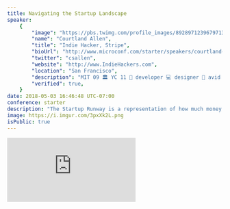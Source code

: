 ```yaml
---
title: Navigating the Startup Landscape
speaker:
    {
        "image": "https://pbs.twimg.com/profile_images/892897123967971328/5KaloE83.jpg",
        "name": "Courtland Allen",
        "title": "Indie Hacker, Stripe",
        "bioUrl": "http://www.microconf.com/starter/speakers/courtland-allen/",
        "twitter": "csallen",
        "website": "http://www.IndieHackers.com",
        "location": "San Francisco",
        "description": "MIT 09 🏛 YC 11 🚀 developer 💻 designer 🎨 avid reader 📚 casual traveler ✈️ StarCraft fan 👾 @IndieHackers at @stripe ⚡",
        "verified": true,
    }
date: 2018-05-03 16:46:48 UTC-07:00
conference: starter
description: "The Startup Runway is a representation of how much money you have left and how much time you have until your business is dead. Navigating the Startup Runway is simple: become cashflow positive before you run out of money."
image: https://i.imgur.com/3pxXk2L.png
isPublic: true
---
```


<div class="iframe-wrapper"><iframe class="responsive-iframe" src="https://www.facebook.com/plugins/video.php?href=https%3A%2F%2Fbusiness.facebook.com%2Fteamlanio%2Fvideos%2F1679433578771932%2F&show_text=0&width=560" scrolling="no" frameborder="0" allowTransparency="true" allowFullScreen="true" /></div>

You'll learn:

-   How to get infinite startup runway.
-   How to reliably discover golden nugget business ideas (like a file upload form that makes six figures every month).
-   How Hotmail, AirBnB, Yelp, and Dropbox lied to you about their hockey stick growth.

# About Courtland Allen

![Every one of the hundreds of company founders Courtland has interviewed have failed repeatedly.](https://i.imgur.com/bCo4pCc.png)

Courtland Allen founded [Indie Hackers](https://www.indiehackers.com/) - an online community of founders and entrepreneurs. In April of 2017 it was [acquired by Stripe](https://www.indiehackers.com/blog/acquired-by-stripe). Courtland now works on IndieHackers full time.

Courtland has interviewed hundreds of founders in person and on the [Indie Hackers Podcast](https://www.indiehackers.com/podcast) discussing how the founders run their businesses. Most of the founders Courtland has talked to have been successful - some making millions of dollars per month - and every one has failed in some way.

![Four startup landscapes. Each is a metaphor for a phase of your startup. #small](https://i.imgur.com/SmSo0KX.png)

In this recap, you'll learn to avoid some common mistakes the founders he's talked to have made through four mental models of startup success: the Startup Runway, the El Dorado of Ideas, the Climbing Wall of Growth, and Vision.

# 1. The Startup Runway (of almost certain death)

![#small](https://i.imgur.com/DGqVXk0.jpg)

The Startup Runway is a representation of how much money you have left and how much time you have until your business is dead.

Navigating the Startup Runway is simple: become cashflow positive before you run out of money.

How? In theory, the same way a pilot would navigate an actual runway. Keep your eyes on the end of the runway so you know how long you have left, study the capabilities of your "plane" so you know what it's capable of, and plan for a little extra buffer in case something goes wrong.

In practice, this isn't how it always works out. Let's talk about some real world examples.

![#small](https://i.imgur.com/5Kh54uP.png)

## Exhibit 1: Courtland Allen's 2009 Startup

Courtland won \$25k in a business competition, which gave him a year of runway to build his startup in Boston. He spent the next year writing a lot of code and landing pages.

Eleven months in, Courtland launched his product but never charged his customers money. His startup failed because he ran out of money the next month.

Courtland's mistake was not keeping an eye on his runway. If he had calculated how much runway he had left, it would've become clear earlier that he needed to get money sooner.

![Chris Chen #small](https://i.imgur.com/SGX8bLH.png)

## Exhibit 2: Chris Chen of Instapainting

Chris got a \$110k loan for that gave him an impressive 3-year runway. Having a long runway meant he could try out many ideas and pivot if they weren't working.

After three years of pivoting, he ran out of cash. He moved entirely out of the social music app space and looked for an idea that could generate revenue immediately.

\$4,000 in debt, he created, tested, and launched [Instapainting](https://www.instapainting.com/) in a few days. In two weeks, he'd made \$2,000 in sales. Check out Chris's full story on the [Indie Hackers Podcast Episode #002](https://www.indiehackers.com/podcast/002-chris-chen-of-instapainting).

## Exhibit 3: Max Lytvyn of Grammarly

![Max Lytvyn #small](https://i.imgur.com/a793MFu.png)

Before Max Lytvyn started building [Grammarly](https://www.grammarly.com/) he'd already successfully built a company, which gave him experience calculating runway.

With this experience, Max knew if he built an MVP without any customers lined up, Grammarly would run out of money.

Because Max had a good understanding of what it would take to launch Grammarly, he could try selling to institutions, organizations, and individuals at the same time while developing the product.

As soon as the first version of Grammarly was finished, Max had a pipeline of organizational buyers lined up. Grammarly became profitable in less than six months. Check out Max's full story on the [Indie Hackers Podcast Episode #045](https://www.indiehackers.com/podcast/045-max-lytvyn-of-grammarly).

![The Helicopter Pad of Certain Slow Success vs. the Runway of Certain Death.](https://i.imgur.com/uaN9QEx.png)

## Alternative: The Helicopter Pad of Certain Slow Success

Instead of navigating the runway of certain death, you can use a helicopter! 🚁

The Helicopter Pad of Certain Slow Success uses the same money-and-time-management skill set as the Runway of Certain Death, but is much safer and simpler.

This metaphor is about burning through cash. If you don't want to burn through cash, don't quit your job! By keeping a stream of income, you don't need to be worried about running out of runway.

If you don't think you have enough time to work on your startup without going in full time, you can change the scope of your startup to be more achievable in the time you have.

# Landscape 2: The El Dorado of Ideas

![A beautiful Trello board of ideas the Indie Hacker member had put together.](https://i.imgur.com/bNxQHXX.png)

In April of 2018, an Indie Hacker member posted that after a year of looking for an idea, they had achieved nothing but a Trello board of ideas.

Some of their ideas were bad, and the good ones were good but obvious - people were already working on them and already had established businesses making money.

There's a conception that coming up with ideas isn't something you can force, and that good ideas require inspiration and luck. Coming up with ideas, though, is a core skill in running a business. How do you build an audience? Launch successfully? Find new customer segments? Through the life of your company, you'll need to have the ability to come up with ideas. Treat ideation as a skill you can develop.

![The El Dorado of Ideas.](https://i.imgur.com/AQvGo8T.jpg)

To develop this skill, think about the set of ideas you could discover as a landscape of golden nuggets: The El Dorado of Ideas. Thousands of people are walking around looking for obvious golden nugget ideas to work on. The chances you'll find obvious gold that no one else has already picked up are tiny. This isn't a great strategy.

Another potential strategy would be digging lots of shallow holes: try building a quick landing page for a new idea every day and see what gets traction! You're more likely to find nonobvious gold than if you hadn't dug at all, but if you're not doing any deep-digging research you still won't find gold.

The best strategy for navigating The El Dorado of Ideas is to dig deep instead of wide.

![Dig deep and get your hands dirty to find valuable ideas. Even if it doesn't work the first time, you'll have a skill set to dig deep again.](https://i.imgur.com/OqyhCUO.png)

Digging deep means asking questions like:

-   Who are these people?
-   Where do they hang out?
-   What do they complain about?
-   What makes them really excited?
-   What do they buy? What do they never buy?
-   Who do they follow, trust, and respect?
-   What do they fear?
-   What are their goals?
-   What do they actually care about?
-   Where do they get their product recommendations?
-   What do they read, watch, or listen to?
-   What makes them angry?

You'll start finding ideas nobody else has found because not many people dig deep for good ideas.

If you have a new idea, dig deep again! Don't build your house over what you _think_ is a goldmine without proof. Go back to El Dorado and dig deep. Successful multibillion dollar companies like Stripe don't just use their intuition - they talk to customers a lot.

How do you decide where to start digging deep? Start where the money is at. Look for places where lots of money is changing hands.

Also ask:

-   Are the customers reachable?
-   How long would it take to launch a product?
-   What are your weaknesses?
-   What's your runway like?
-   Would you like your customers?
-   What are your personal goals?
-   What industry would make you happy?

Wherever you dig, it'll determine the next five years of your life. Decide what's important to you and put some thought into what it would look like if you actually hit gold, and if you'd be in a place you actually want to be. Don't start a business that needs a lot of customer support if you hate customer support.

For more on the specifics of how to "dig deep," check out Amy Hoy's Sales Safari technique at [Stacking the Bricks](https://stackingthebricks.com/).

# Landscape 3: The Climbing Wall of Growth

![Hotmail, AirBnB, Yelp, and Dropbox all have simple romanticized stories about the one simple growth hack they implemented that got them hockey stick growth. It's a lie.](https://i.imgur.com/DocjfRT.png)

Most beginner founders think growth happens explosively followed by smooth sailing to the top. This is the simple story successful companies tell about their history, but it's not true.

One out of a million company might have a successful growth hack, but it won't be your company. Growth isn't a rocket ship sail boat - it's a climbing wall.

![Growth is more like a climbing wall than a rocket ship.](https://i.imgur.com/e8PWSgZ.jpg)

At the bottom of a climbing wall there is no magical viral growth cheat code that instantly launches you to the top. Climbing is hard, and it's hard all the way up. Every step takes effort and attention. If you stop climbing, you stop progressing.

Don't waste time looking for the perfect first step. Just get started with a simple first step.

Once you've taken a small step, you'll have new steps accessible that you couldn't reach from the ground and you can reevaluate the next step to take from there.

You don't need a brilliant perfect strategy before you start. Nobody else jumped straight to the top. You'll never find new steps unless you try - just keep climbing.

If you feel stuck, look for paths others took. You can look multiple steps ahead at what's working for other people on your path. Knowing that a full mailing list will be useful a few steps ahead makes it clear that starting a mailing list now is useful.

To prevent getting sidetracked, set a destination. Climbing higher means you'll open more potential opportunities. Knowing where you're trying to go means it'll be easier to say "no" to things that don't bring you closer to your destination.

![Jason Grishkoff #small](https://i.imgur.com/CpuuNpz.jpg)

## Exhibit 4: Jason Grishkoff of SubmitHub

Jason Grishkoff started a music blog, [IndieShuffle](https://www.indieshuffle.com/), in 2009. For seven years Jason curated indie music and grew this blog to hundreds of thousands of visitors per day.

He started getting hundreds of pitches every day from musicians asking to have their music featured on his blog. To deal with these emails, Jason created the first version of [SubmitHub](https://www.submithub.com/) so musicians could send him their music to review for a small fee. A few years later, SubmitHub was making six figures every month.

Simplifying this story makes it seem like Jason's business was a smooth sailing rocket ship. When he first published his story, Indie Hacker readers complained that Jason had it too easy because he already had a successful blog, and that they couldn't learn anything from his story.

Jason's full story on the [Indie Hackers Podcast Episode #001](https://www.indiehackers.com/podcast/001-jason-grishkoff-of-submithub) more accurately depicts the complex climbing wall of growth Jason went through. His growth wasn't as easy as it looked. It was a long hard slow slog, even with a huge audience:

"I hand tailored more than 1,000 emails to blogs. It took me five months of doing it every day. They didn't respond, so I would tweet them, I would Facebook message them, I'd send SoundCloud messages, I'd send another email. Then I'd try and find another contact. And we're still sort of doing this today. Those 250 blogs and labels didn't come overnight."

Even once SubmitHub was off the ground, Jason had challenges in getting labels and YouTube channels to sign up, working with other music blogs, tuning artist submissions. Each step in growth was a new unique problem. It took Jason eight months from launching SubmitHub to make his first dollar, and two years after launching to reach the impressive numbers he's at today.

# Landscape 4: Living Room of Vision

Even if you don't have employees, having a vision is still important. The most likely threat to your business dying is that you get discouraged and quit working on it. How can you stay confident?

![Courtland's living room, which may have a $3M diamond lost in it.](https://i.imgur.com/PqvC2QN.jpg)

If you knew Courtland lost a multimillion dollar diamond in his apartment, how long would you spend looking for it? Hours? Days? Weeks? If you were confident there was a \$3M diamond somewhere in his apartment, you'd probably stay motivated to look for it for years.

Founders that have high confidence in the vision of their business try much harder because they feel confident their effort isn't being wasted. They're systematically ruling out places where their metaphorical multimillion dollar diamond _isn't_.

If Courtland said there "may or may not" be a \$3M dollar diamond in his apartment, you'd probably give up a lot easier. If you're less confident in the outcome, _of course_ you'll give up when the work get hard.

The IndieHackers mission is to "inspire people to create internet businesses and to help these new founders succeed at a scale large enough to have a global impact" - that's a mission that can keep Courtland motivated for years.

# Questions

**Apart from content marketing, are there others ways to get early traction?**

_It depends a lot on your target customers. Everyone knows about the default places to launch, like Hacker News and Product Hunt, but that's all most people know about._

_Is your audience indie game developers? Spend a lot of time with them. Learn what influencers they care about, where they hang out online (Amy Hoy's "watering holes"), and where they get their news._

_Google is a great channel, but every customer segment has its own places online where they get new content._

**How do you set your goal? How do you know where the top of the climbing wall is?**

_I had this issue with Indie Hackers. We were focused on how we could grow, but didn't know where we wanted to be in two years._

_You get to decide your own vision. Make it something you can be confident in, and something you want._
